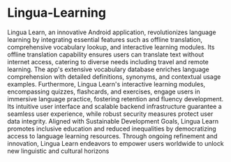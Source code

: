 # Lingua-Learning
Lingua Learn, an innovative Android application, revolutionizes language learning by 
integrating essential features such as offline translation, comprehensive vocabulary lookup, 
and interactive learning modules. Its offline translation capability ensures users can 
translate text without internet access, catering to diverse needs including travel and remote 
learning. The app's extensive vocabulary database enriches language comprehension with 
detailed definitions, synonyms, and contextual usage examples.
Furthermore, Lingua Learn's interactive learning modules, encompassing quizzes, 
flashcards, and exercises, engage users in immersive language practice, fostering retention 
and fluency development. Its intuitive user interface and scalable backend infrastructure 
guarantee a seamless user experience, while robust security measures protect user data 
integrity.
Aligned with Sustainable Development Goals, Lingua Learn promotes inclusive education 
and reduced inequalities by democratizing access to language learning resources. Through 
ongoing refinement and innovation, Lingua Learn endeavors to empower users worldwide 
to unlock new linguistic and cultural horizons
